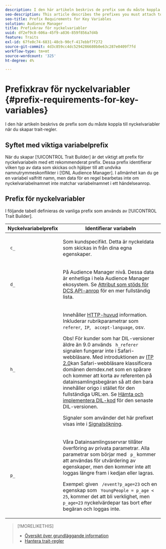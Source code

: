 ```yaml
---
description: I den här artikeln beskrivs de prefix som du måste koppla till nyckelvariabler när du skapar trait-regler.
seo-description: This article describes the prefixes you must attach to key variables when creating trait rules.
seo-title: Prefix Requirements for Key Variables
solution: Audience Manager
title: Prefixkrav för nyckelvariabler
uuid: df2ef9c8-606a-45f9-a836-859f856a7d4b
feature: Traits
exl-id: 67fe0c74-6831-48cb-90cf-417ebbf7f272
source-git-commit: 4d3c859cc4dc5294286680b0e63c287e0409f7fd
workflow-type: tm+mt
source-wordcount: '325'
ht-degree: 4%

---
```


# Prefixkrav för nyckelvariabler {#prefix-requirements-for-key-variables}

I den här artikeln beskrivs de prefix som du måste koppla till nyckelvariabler när du skapar trait-regler.

<!-- r_tb_variable_prefixes.xml -->

## Syftet med viktiga variabelprefix

När du skapar [!UICONTROL Trait Builder] är det viktigt att prefix för nyckelvariabeln med ett rekommenderat prefix. Dessa prefix identifierar vilken typ av data som skickas och hjälper till att undvika namnutrymmeskonflikter i [!DNL Audience Manager]. I allmänhet kan du ge en variabel valfritt namn, men data för en regel bearbetas inte om nyckelvariabelnamnet inte matchar variabelnamnet i ett händelseanrop.

## Prefix för nyckelvariabler

I följande tabell definieras de vanliga prefix som används av [!UICONTROL Trait Builder].

<table id="table_CFEFA1DBDF904736B6EA2640B7AD26E5"> 
 <thead> 
  <tr> 
   <th colname="col1" class="entry"> Nyckelvariabelprefix </th> 
   <th colname="col2" class="entry"> Identifierar variabeln </th> 
  </tr>
 </thead>
 <tbody> 
  <tr> 
   <td colname="col1"><code> c_</code> </td> 
   <td colname="col2"> <p>Som kundspecifikt. Detta är nyckeldata som skickas in från dina egna egenskaper. </p> </td> 
  </tr> 
  <tr> 
   <td colname="col1"><code> d_</code> </td> 
   <td colname="col2"> <p>På <span class="keyword"> Audience Manager</span> nivå. Dessa data är enhetliga i hela <span class="keyword"> Audience Manager</span> ekosystem. Se <a href="../../api/dcs-intro/dcs-api-reference/dcs-keys.md"> Attribut som stöds för DCS API-anrop</a> för en mer fullständig lista.</p> </td> 
  </tr>
  <tr> 
   <td colname="col1"><code> h_</code> </td> 
   <td colname="col2"> <p>Innehåller <a href="https://en.wikipedia.org/wiki/List_of_HTTP_header_fields" scope="external" format="html"> HTTP-huvud</a> information. Inkluderar rubrikparametrar som <code> referer</code>,<code> IP</code>, <code> accept-language</code>, osv. </p> <p> <p>Obs! För kunder som har DIL-versioner äldre än 9.0 används <code> h_referer</code> signalen fungerar inte i Safari-webbläsare. Med introduktionen av <a href="https://webkit.org/blog/8311/intelligent-tracking-prevention-2-0/" format="https" scope="external"> ITP 2.0</a>kan Safari-webbläsare klassificera domänen demdex.net som en spårare och kommer att korta av referenten på datainsamlingsbegäran så att den bara innehåller origo i stället för den fullständiga URL:en. Se <a href="../../dil/dil-overview.md#get-implement-dil-code">Hämta och implementera DIL-kod</a> för den senaste DIL-versionen.<p>Signaler som använder det här prefixet visas inte i <a href="../data-explorer/data-explorer-signals-search/data-explorer-signals-search.md">Signalsökning</a>.</p></p> </p> </td> 
  </tr> 
  <tr> 
   <td colname="col1"><code> p_</code> </td> 
   <td colname="col2"> <p>Våra <span class="wintitle"> Datainsamlingsservrar</span> tillåter överföring av privata parametrar. Alla parametrar som börjar med <code> p_</code> kommer att användas för utvärdering av egenskaper, men den kommer inte att loggas längre fram i kedjan eller lagras. </p> <p>Exempel: given <code> /event?p_age=23</code> och en egenskap som <code> YoungPeople = p_age &lt; 25</code>, kommer det att bli verklighet, men <code> p_age=23</code> nyckelvärdepar tas bort efter begäran och loggas inte. </p> </td> 
  </tr> 
 </tbody> 
</table>

>[!MORELIKETHIS]
>
>* [Översikt över grundläggande information](../../features/traits/create-onboarded-rule-based-traits.md)
>* [Hantera trait-regler](../../features/traits/manage-trait-rules.md#managing-trait-rules)

